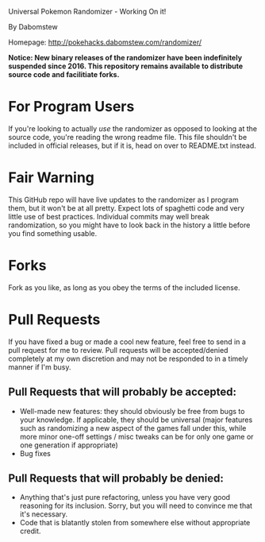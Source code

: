 Universal Pokemon Randomizer - Working On it!

By Dabomstew

Homepage: http://pokehacks.dabomstew.com/randomizer/

**Notice: New binary releases of the randomizer have been indefinitely suspended since 2016. This repository remains available to distribute source code and facilitiate forks.**

# For Program Users
If you're looking to actually *use* the randomizer as opposed to looking at the 
source code, you're reading the wrong readme file. This file shouldn't be 
included in official releases, but if it is, head on over to README.txt instead.

# Fair Warning
This GitHub repo will have live updates to the randomizer as I program them, but
it won't be at all pretty. Expect lots of spaghetti code and very little use of
best practices. Individual commits may well break randomization, so you might have
to look back in the history a little before you find something usable.

# Forks
Fork as you like, as long as you obey the terms of the included license.

# Pull Requests
If you have fixed a bug or made a cool new feature, feel free to send in a pull
request for me to review. Pull requests will be accepted/denied completely at my
own discretion and may not be responded to in a timely manner if I'm busy.

## Pull Requests that will probably be accepted:
* Well-made new features: they should obviously be free from bugs to your knowledge.
If applicable, they should be universal (major features such as randomizing a new
aspect of the games fall under this, while more minor one-off settings / misc
tweaks can be for only one game or one generation if appropriate)
* Bug fixes

## Pull Requests that will probably be denied:
* Anything that's just pure refactoring, unless you have very good reasoning
for its inclusion. Sorry, but you will need to convince me that it's necessary.
* Code that is blatantly stolen from somewhere else without appropriate credit.
